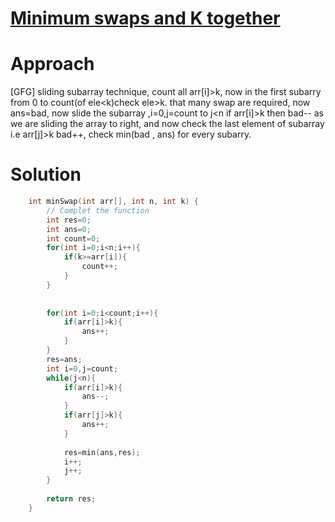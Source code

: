 # [Minimum swaps and K together ](https://practice.geeksforgeeks.org/problems/minimum-swaps-required-to-bring-all-elements-less-than-or-equal-to-k-together4847/1)

# Approach
[GFG] sliding subarray technique, count all arr[i]>k, now in the first subarry from 0 to count(of ele<k)check ele>k. that many swap are required, now ans=bad, now slide the subarray ,i=0,j=count to j<n if arr[i]>k then bad-- as we are sliding the array to right, and now check the last element of subarray i.e arr[j]>k bad++, check min(bad , ans) for every subarry.
 
# Solution

```cpp
    int minSwap(int arr[], int n, int k) {
        // Complet the function
        int res=0;
        int ans=0;
        int count=0;
        for(int i=0;i<n;i++){
            if(k>=arr[i]){
                count++;
            }
        }
        
        
        for(int i=0;i<count;i++){
            if(arr[i]>k){
                ans++;
            }
        }
        res=ans;
        int i=0,j=count;
        while(j<n){
            if(arr[i]>k){
                ans--;
            }
            if(arr[j]>k){
                ans++;
            }
            
            res=min(ans,res);
            i++;
            j++;
        }
        
        return res;
    }
